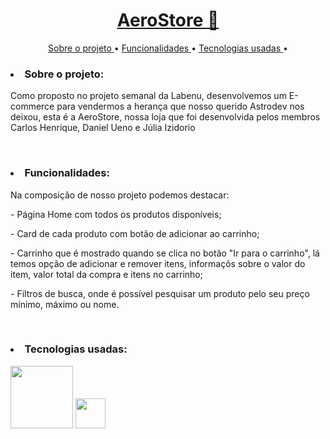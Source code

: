<a href="https://incompetent-owner.surge.sh/"><h1 align = center>AeroStore 🚀</h1>  </a>

<p align=center>
  <a href="#sobre"> Sobre o projeto </a>•
  <a href="#funcionalidades"> Funcionalidades </a> •
  <a href="#tecnologias"> Tecnologias usadas </a>•
</p>
  
  
<h3 id="sobre"><li>Sobre o projeto:</h3>
 <p>Como proposto no projeto semanal da Labenu, desenvolvemos um E-commerce para vendermos a herança que nosso querido Astrodev nos deixou, esta é a AeroStore, nossa loja que foi desenvolvida pelos membros Carlos Henrique, Daniel Ueno e Júlia Izidorio</p> 
 
 </br>
 
 <h3 id="funcionalidades"><li>Funcionalidades:</h3>
 <p>Na composição de nosso projeto podemos destacar:</p>
 <p> - Página Home com todos os produtos disponíveis; </p>
 <p> - Card de cada produto com botão de adicionar ao carrinho;</p> 
 <p> - Carrinho que é mostrado quando se clica no botão "Ir para o carrinho", lá temos opção de adicionar e remover itens, informaçõs sobre o valor do item, valor total da compra e itens no carrinho; </p> 
 <p> - Filtros de busca, onde é possível pesquisar um produto pelo seu preço mínimo, máximo ou nome. </p> 
 
 </br>
 
 <h3 id="tecnologias"><li>Tecnologias usadas:</h3>
 
 <p><img src="https://user-images.githubusercontent.com/30186107/29488525-f55a69d0-84da-11e7-8a39-5476f663b5eb.png" width="100px" /> <img src="https://cdn.iconscout.com/icon/free/png-512/react-1543566-1306069.png" width="48px" /> </p>
 
</br> 

